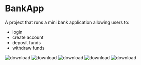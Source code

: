 # BankApp

A project that runs a mini bank application allowing users to:
* login
* create account
* deposit funds
* withdraw funds

![download](https://user-images.githubusercontent.com/70489008/148706438-c84f4a82-8636-4ab8-a205-3910b9b0dd9d.png)
![download](https://user-images.githubusercontent.com/70489008/148706441-cb2c6357-6eeb-44b5-afc9-568cefc555f9.png)
![download](https://user-images.githubusercontent.com/70489008/148706446-c34a3abf-7c67-4686-a2a6-695cb00d8abe.png)
![download](https://user-images.githubusercontent.com/70489008/148706447-4d4c2853-3fbb-47ab-b4ee-f4b07f188c9c.png)
![download](https://user-images.githubusercontent.com/70489008/148706448-6fc5aaf6-c9ec-4ef9-a3c1-8ec50828479a.png)
